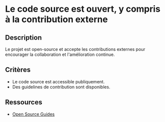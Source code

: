 # Le code source est ouvert, y compris à la contribution externe

## Description

Le projet est open-source et accepte les contributions externes pour encourager
la collaboration et l'amélioration continue.

## Critères

- Le code source est accessible publiquement.
- Des guidelines de contribution sont disponibles.

## Ressources

- [Open Source Guides](https://opensource.guide/)
